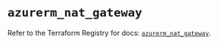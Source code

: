 # `azurerm_nat_gateway`

Refer to the Terraform Registry for docs: [`azurerm_nat_gateway`](https://registry.terraform.io/providers/hashicorp/azurerm/4.15.0/docs/resources/nat_gateway).

